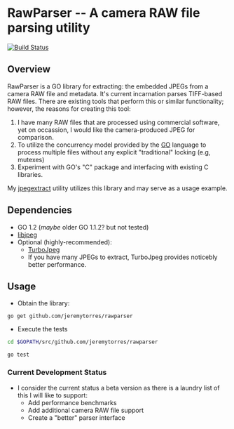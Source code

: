 # RawParser -- A camera RAW file parsing utility

[![Build Status](https://travis-ci.org/jeremytorres/rawparser.png)](https://travis-ci.org/jeremytorres/rawparser)

## Overview
RawParser is a GO library for extracting: the embedded JPEGs from a camera RAW file and metadata.  It's current incarnation parses TIFF-based RAW files.  There are existing tools that perform this or similar functionality; however, the reasons for creating this tool:

1. I have many RAW files that are processed using commercial software, yet on occassion, I would like the camera-produced JPEG for comparison.
2. To utilize the concurrency model provided by the [GO](http://golang.org) language to process multiple files without any explicit "traditional" locking (e.g, mutexes)
3. Experiment with GO's "C" package and interfacing with existing C libraries.

My [jpegextract](https://github.com/jeremytorres/jpegextract) utility utilizes this library and may serve as a usage example.

## Dependencies
* GO 1.2 (_maybe_ older GO 1.1.2? but not tested)
* [libjpeg](http://www.ijg.org)
* Optional (highly-recommended):
    * [TurboJpeg](http://www.libjpeg-turbo.org/)
    * If you have many JPEGs to extract, TurboJpeg provides noticebly better performance.
 
## Usage
* Obtain the library:
 
`go get github.com/jeremytorres/rawparser`

* Execute the tests

```bash
cd $GOPATH/src/github.com/jeremytorres/rawparser
```
`go test`


### Current Development Status
- I consider the current status a beta version as there is a laundry list of this I will like to support:
    - Add performance benchmarks
    - Add additional camera RAW file support
    - Create a "better" parser interface

